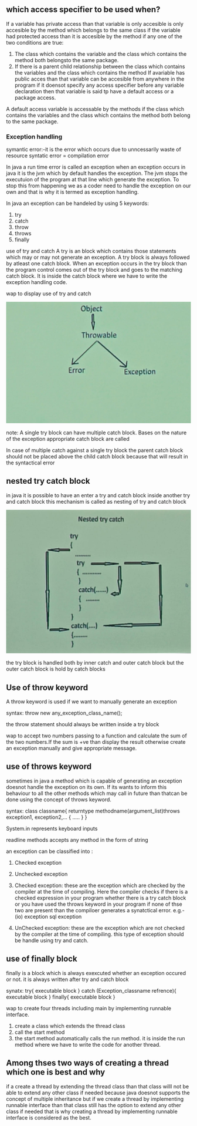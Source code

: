 ## which access specifier to be used when?
If a variable has private access than that variable is only accesible is only accesible by the method which belongs to the same class if the variable had protected access than it is accesible by the method if any one of the two conditions are true:
1. The class which contains the variable and the class which contains the method both belongsto the same package.
2. If there is a parent child relationship between the class which contains the variables and the class which contains the method
If avariable has public acces than that variable can be accesible from anywhere in the program
if it doensot specify any access specifier before any variable declaration then that variable is said tp have a default access or a package access.

A default access variable is accessable by the methods if the class which contains the variables and the class which contains the method both belong to the same package.



### Exception handling

symantic error:-it is the error which occurs due to unncessarily waste of resource
syntatic error = compilation error


In java a run time error is called an exception when an exception occurs in java it is the jvm which by default handles the exception.
The jvm stops the executuion of the program at that line which generate the exception. To stop this from happening we as a coder need to handle the exception on our own and that is why it is termed as exception handling.

In java an exception can be handeled by using 5 keywords:
1. try
2. catch
3. throw
4. throws
5. finally


use of try and catch 
A try is an block which contains those statements which may or may not generate an exception.
A try block is always followed by atleast one catch block. When an exception occurs in the try block than the program control comes out of the try block and goes to the matching catch block. It is inside the catch block where we have to write the exception handling code.

wap to display use of try and catch


![alt text](<WhatsApp Image 2025-04-19 at 11.05.45_f100351a.jpg>)

 note: A  single try block can have multiple catch block. Bases on the nature of the exception appropriate catch block are called 

 <!-- program to display multiple catch against a single try block -->


 In case of multiple catch against a single try block the parent catch block should not be placed above the child catch block because that will result in the syntactical error



## nested try catch block
in java it is possible to have an enter a try and catch block inside another try and catch block this mechanism is called as nesting of try and catch block



![alt text](<WhatsApp Image 2025-04-19 at 11.35.34_613f0f08.jpg>)

the  try block is handled both by inner catch  and outer catch block but the outer catch block is hold by catch blocks


## Use of throw keyword

A throw keyword is used if we want to manually generate an exception 


syntax:
throw new any_exception_class_name();


<!-- wap to display use of throw keyword -->

the throw statement should always be written inside a try block

wap to accept two numbers passing to a function and calculate the sum of the two numbers.If the sum is +ve than display the result otherwise create an exception manually and give appropriate message.


## use of throws keyword
sometimes in java a method which is capable of generating an exception doesnot handle the exception on its own. If its wants to inform this behaviour to all the other methods which may call in future than thatcan be done using the concept of throws keyword.


syntax:
class classname{
    returntype methodname(argument_list)throws exception1, exception2,...
    {
        .....
    }
}
<!-- wap to display use of throws keyword -->

System.in represents keyboard inputs

readline methods accepts any method in the form of string




an exception can be classified into :
1. Checked exception
2. Unchecked exception

1. Checked exception: these are the exception which are checked by the compiler at the time of compiling. Here the compiler checks if there is a checked expression in your program whether there is  a try catch block or you have used the throws keyword in your program if none of thse two are present than the compiloer generates a synatctical error.
e.g.- (io) exception
        sql exception

2. UnChecked exception: these are the exception which are not checked by the compiler at the time of compiling. this type of exception should be handle using try and catch.


## use of finally block
finally is a block which is always exexcuted whether an exception occured or not.
it is always written after try and catch block

synatx:
try{
    executable block
}
catch (Exception_classname refrence){
    executable block
}
finally{
    executable block
}

wap to create four threads including main by implementing runnable interface.









1. create a class which extends the thread class
2. call the start method
3. the start method automatically calls the run method. it is inside the run method where we have to write the code for another thread.


<!-- wap to display creation of a thread by extending the thread class -->

## Among thses two ways of creating a thread which one is best and why
if a create a thread by extending the thread class than that class willl not be able to extend any other class if needed because java doesnot supports the concept of multiple inheritance but if we create a thread by implementing runnable interface than that class still has the option to extend any other class if needed that is why creating a thread by implementing runnable interface is considered as the best.